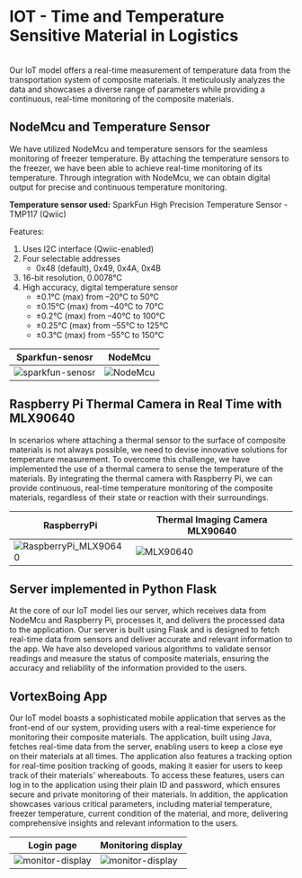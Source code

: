 # IOT - Time and Temperature Sensitive Material in Logistics

<br>
Our IoT model offers a real-time measurement of temperature data from the transportation system of composite materials. It meticulously analyzes the data and showcases a diverse range of parameters while providing a continuous, real-time monitoring of the composite materials.


## NodeMcu and Temperature Sensor

We have utilized NodeMcu and temperature sensors for the seamless monitoring of freezer temperature. By attaching the temperature sensors to the freezer, we have been able to achieve real-time monitoring of its temperature. Through integration with NodeMcu, we can obtain digital output for precise and continuous temperature monitoring.


**Temperature sensor used:**
SparkFun High Precision Temperature Sensor - TMP117 (Qwiic)

Features:
1. Uses I2C interface (Qwiic-enabled)
2. Four selectable addresses
    - 0x48 (default), 0x49, 0x4A, 0x4B
3. 16-bit resolution, 0.0078°C
4. High accuracy, digital temperature sensor
    - ±0.1°C (max) from –20°C to 50°C
    - ±0.15°C (max) from –40°C to 70°C
    - ±0.2°C (max) from –40°C to 100°C
    - ±0.25°C (max) from –55°C to 125°C
    - ±0.3°C (max) from –55°C to 150°C


 
 
Sparkfun-senosr | NodeMcu
--- | ---
![sparkfun-senosr](https://user-images.githubusercontent.com/88923837/219882730-7eba4b8f-5ce3-48f7-a8ea-ae0b5a040903.jpg) | ![NodeMcu](https://user-images.githubusercontent.com/88923837/219882738-d57f8997-d864-4007-9df1-328de76ed060.png)





## Raspberry Pi Thermal Camera in Real Time with MLX90640
In scenarios where attaching a thermal sensor to the surface of composite materials is not always possible, we need to devise innovative solutions for temperature measurement. To overcome this challenge, we have implemented the use of a thermal camera to sense the temperature of the materials. By integrating the thermal camera with Raspberry Pi, we can provide continuous, real-time temperature monitoring of the composite materials, regardless of their state or reaction with their surroundings.

RaspberryPi |  Thermal Imaging Camera MLX90640
--- | ---
![RaspberryPi_MLX90640](https://user-images.githubusercontent.com/88923837/219882744-7ae4b980-c948-4b37-997c-0b53f144f9fd.png) | ![MLX90640](https://user-images.githubusercontent.com/88923837/219882748-c76e3768-259b-443b-8874-da40c82becc1.jpg)


## Server implemented in Python Flask

At the core of our IoT model lies our server, which receives data from NodeMcu and Raspberry Pi, processes it, and delivers the processed data to the application. Our server is built using Flask and is designed to fetch real-time data from sensors and deliver accurate and relevant information to the app. We have also developed various algorithms to validate sensor readings and measure the status of composite materials, ensuring the accuracy and reliability of the information provided to the users.



## VortexBoing App

Our IoT model boasts a sophisticated mobile application that serves as the front-end of our system, providing users with a real-time experience for monitoring their composite materials. The application, built using Java, fetches real-time data from the server, enabling users to keep a close eye on their materials at all times. The application also features a tracking option for real-time position tracking of goods, making it easier for users to keep track of their materials' whereabouts. To access these features, users can log in to the application using their plain ID and password, which ensures secure and private monitoring of their materials. In addition, the application showcases various critical parameters, including material temperature, freezer temperature, current condition of the material, and more, delivering comprehensive insights and relevant information to the users.


Login page | Monitoring display
--- | ---
![monitor-display](https://user-images.githubusercontent.com/88923837/219923440-271fb8e7-8f93-477c-aeeb-7495a91f6330.jpeg) | ![monitor-display](https://user-images.githubusercontent.com/88923837/219923440-271fb8e7-8f93-477c-aeeb-7495a91f6330.jpeg)

